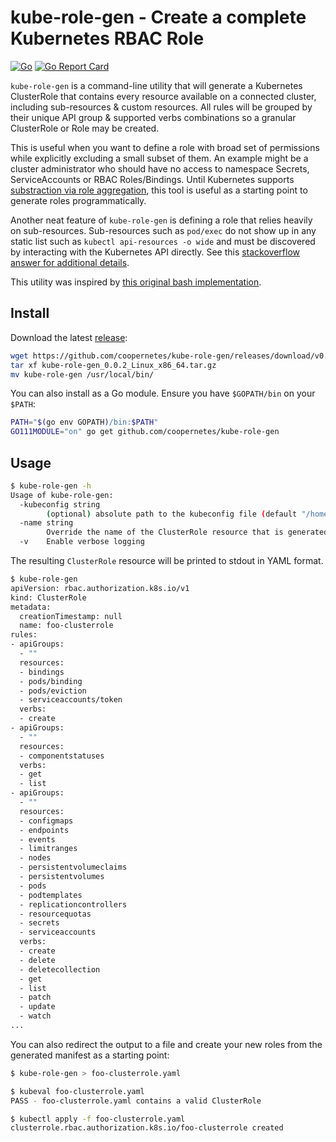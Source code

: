 # kube-role-gen - Create a complete Kubernetes RBAC Role

[![Go](https://github.com/coopernetes/kube-role-gen/workflows/Go/badge.svg)](https://github.com/coopernetes/kube-role-gen/actions?query=workflow%3AGo)
[![Go Report Card](https://goreportcard.com/badge/github.com/coopernetes/kube-role-gen)](https://goreportcard.com/report/github.com/coopernetes/kube-role-gen)

`kube-role-gen` is a command-line utility that will generate a Kubernetes ClusterRole that contains every resource available on a connected cluster, including sub-resources & custom resources. All rules will be grouped by their unique API group & supported verbs combinations so a granular ClusterRole or Role may be created.

This is useful when you want to define a role with broad set of permissions while explicitly excluding a small subset of them. An example might be a cluster administrator who should have no access to namespace Secrets, ServiceAccounts or RBAC Roles/Bindings. Until Kubernetes supports [substraction via role aggregation](https://github.com/kubernetes/kubernetes/issues/70387), this tool is useful as a starting point to generate roles programmatically.

Another neat feature of `kube-role-gen` is defining a role that relies heavily on sub-resources. Sub-resources such as `pod/exec` do not show up in any static list such as `kubectl api-resources -o wide` and must be discovered by interacting with the Kubernetes API directly. See this [stackoverflow answer for additional details](https://stackoverflow.com/a/51289417).

This utility was inspired by [this original bash implementation](https://stackoverflow.com/a/57892189).

## Install

Download the latest [release](https://github.com/coopernetes/kube-role-gen/releases):

```bash
wget https://github.com/coopernetes/kube-role-gen/releases/download/v0.0.2/kube-role-gen_0.0.2_Linux_x86_64.tar.gz
tar xf kube-role-gen_0.0.2_Linux_x86_64.tar.gz
mv kube-role-gen /usr/local/bin/
```

You can also install as a Go module. Ensure you have `$GOPATH/bin` on your `$PATH`:

```bash
PATH="$(go env GOPATH)/bin:$PATH"
GO111MODULE="on" go get github.com/coopernetes/kube-role-gen
```

## Usage

```bash
$ kube-role-gen -h
Usage of kube-role-gen:
  -kubeconfig string
        (optional) absolute path to the kubeconfig file (default "/home/user/.kube/config")
  -name string
        Override the name of the ClusterRole resource that is generated (default "foo-clusterrole")
  -v    Enable verbose logging
```

The resulting `ClusterRole` resource will be printed to stdout in YAML format.

```bash
$ kube-role-gen
apiVersion: rbac.authorization.k8s.io/v1
kind: ClusterRole
metadata:
  creationTimestamp: null
  name: foo-clusterrole
rules:
- apiGroups:
  - ""
  resources:
  - bindings
  - pods/binding
  - pods/eviction
  - serviceaccounts/token
  verbs:
  - create
- apiGroups:
  - ""
  resources:
  - componentstatuses
  verbs:
  - get
  - list
- apiGroups:
  - ""
  resources:
  - configmaps
  - endpoints
  - events
  - limitranges
  - nodes
  - persistentvolumeclaims
  - persistentvolumes
  - pods
  - podtemplates
  - replicationcontrollers
  - resourcequotas
  - secrets
  - serviceaccounts
  verbs:
  - create
  - delete
  - deletecollection
  - get
  - list
  - patch
  - update
  - watch
...
```

You can also redirect the output to a file and create your new roles from the generated manifest as a starting point:

```bash
$ kube-role-gen > foo-clusterrole.yaml

$ kubeval foo-clusterrole.yaml
PASS - foo-clusterrole.yaml contains a valid ClusterRole

$ kubectl apply -f foo-clusterrole.yaml
clusterrole.rbac.authorization.k8s.io/foo-clusterrole created
```
